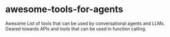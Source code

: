 # awesome-tools-for-agents
Awesome List of tools that can be used by conversational agents and LLMs. Geared towards APIs and tools that can be used in function calling.
